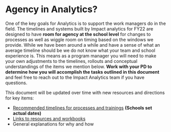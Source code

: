 # Agency in Analytics?
One of the key goals for Analytics is to support the work managers do in the field. The timelines and systems built by Impact analytics for FY22 are designed to have **room for agency at the school level** for changes to processes as well as wiggle room on timing based on the windows we provide. While we have been around a while and have a sense of what an average timeline should be we do not know what your team and school experience is. This means as a program manager you will need to make your own adjustments to the timelines, rollouts and conceptual understandings of the items we mention below. **Work with your PD to determine how you will accomplish the tasks outlined in this document** and feel free to reach out to the Impact Analytics team if you have questions.

This document will be updated over time with new resources and directions for key items:
- [Recommended timelines for processes and trainings](analyticsbyquarter.md) **(Schools set actual dates)** 
- [Links to resources and workbooks](attachments.md])
- General explanations for why and how
